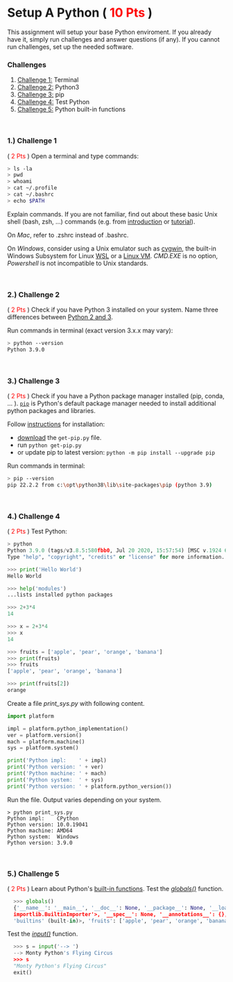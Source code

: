 # Setup A Python (<span style="color:red"> 10 Pts </span>)

This assignment will setup your base Python enviroment. If you already have it, simply run challenges and answer questions (if any). If you cannot run challenges, set up the needed software.

### Challenges
1. [Challenge 1:](#1-challenge-1) Terminal
2. [Challenge 2:](#2-challenge-2) Python3
3. [Challenge 3:](#3-challenge-3) pip
4. [Challenge 4:](#4-challenge-4) Test Python
5. [Challenge 5:](#5-challenge-5) Python built-in functions

&nbsp;
### 1.) Challenge 1
(<span style="color:red"> 2 Pts </span>)
Open a terminal and type commands:
```sh
> ls -la
> pwd
> whoami
> cat ~/.profile
> cat ~/.bashrc
> echo $PATH
```
 Explain commands. If you are not familiar, find out about these basic Unix shell (bash, zsh, ...) commands (e.g. from [introduction](https://cs.lmu.edu/~ray/notes/bash) or [tutorial](https://linuxconfig.org/bash-scripting-tutorial-for-beginners)).
 
 On *Mac*, refer to .zshrc instead of .bashrc.
 
 On *Windows*, consider using a Unix emulator such as [cygwin](https://www.cygwin.com), the built-in Windows Subsystem for Linux [WSL](https://learn.microsoft.com/en-us/windows/wsl/install) or a [Linux VM](https://ubuntu.com/tutorials/how-to-run-ubuntu-desktop-on-a-virtual-machine-using-virtualbox).
 *CMD.EXE* is no option, *Powershell* is not incompatible to Unix standards.

&nbsp;
### 2.) Challenge 2
(<span style="color:red"> 2 Pts </span>)
Check if you have Python 3 installed on your system. Name three differences between [Python 2 and 3](https://www.guru99.com/python-2-vs-python-3.html#7). 

Run commands in terminal (exact version 3.x.x may vary):
```sh
> python --version
Python 3.9.0
```

&nbsp;
### 3.) Challenge 3
(<span style="color:red"> 2 Pts </span>)
Check if you have a Python package manager installed (pip, conda, ... ). [`pip`](https://pip.pypa.io) is Python's default package manager needed to install additional python packages and libraries.

Follow [instructions](https://pip.pypa.io/en/stable/installing) for installation:
- [download](https://bootstrap.pypa.io/get-pip.py) the `get-pip.py` file.
- run `python get-pip.py`
- or update pip to latest version: `python -m pip install --upgrade pip`

Run commands in terminal:
```sh
> pip --version
pip 22.2.2 from c:\opt\python38\lib\site-packages\pip (python 3.9)
```

&nbsp;
### 4.) Challenge 4
(<span style="color:red"> 2 Pts </span>)
Test Python:
```py
> python
Python 3.9.0 (tags/v3.8.5:580fbb0, Jul 20 2020, 15:57:54) [MSC v.1924 64 bit (AMD64)] on win3
Type "help", "copyright", "credits" or "license" for more information.

>>> print('Hello World')
Hello World

>>> help('modules')
...lists installed python packages

>>> 2+3*4
14

>>> x = 2+3*4
>>> x
14

>>> fruits = ['apple', 'pear', 'orange', 'banana']
>>> print(fruits)
>>> fruits
['apple', 'pear', 'orange', 'banana']

>>> print(fruits[2])
orange
```

Create a file *print_sys.py* with following content.
```py
import platform

impl = platform.python_implementation()
ver = platform.version()
mach = platform.machine()
sys = platform.system()

print('Python impl:    ' + impl)
print('Python version: ' + ver)
print('Python machine: ' + mach)
print('Python system:  ' + sys)
print('Python version: ' + platform.python_version())
```

Run the file. Output varies depending on your system.
```
> python print_sys.py
Python impl:    CPython
Python version: 10.0.19041
Python machine: AMD64     
Python system:  Windows   
Python version: 3.9.0     
```

&nbsp;
### 5.) Challenge 5
(<span style="color:red"> 2 Pts </span>)
Learn about Python's [built-in functions](https://docs.python.org/3/library/functions.html). Test the [*globals()*](https://docs.python.org/3/library/functions.html#globals) function.
```py
  >>> globals()
  {'__name__': '__main__', '__doc__': None, '__package__': None, '__loader__': <class '_frozen_
  importlib.BuiltinImporter'>, '__spec__': None, '__annotations__': {}, '__builtins__': <module
  'builtins' (built-in)>, 'fruits': ['apple', 'pear', 'orange', 'banana']}
```
Test the [*input()*](https://docs.python.org/3/library/functions.html#input) function.
```py
  >>> s = input('--> ')
  --> Monty Python's Flying Circus
  >>> s
  "Monty Python's Flying Circus"
  exit()
```
